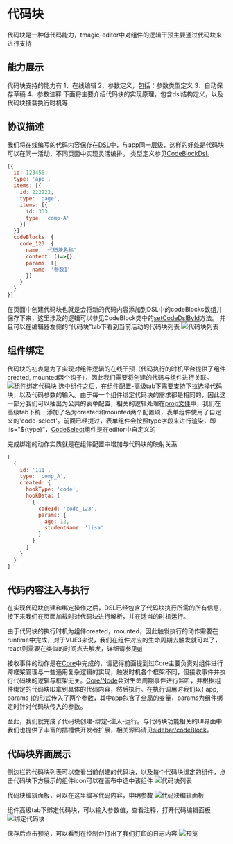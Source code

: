 # 代码块
代码块是一种低代码能力，tmagic-editor中对组件的逻辑干预主要通过代码块来进行支持

## 能力展示
代码块支持的能力有
1、在线编辑
2、参数定义，包括：参数类型定义
3、自动保存草稿
4、参数注释
下面将主要介绍代码块的实现原理，包含dsl结构定义，以及代码块挂载执行时机等
## 协议描述
我们将在线编写的代码内容保存在[DSL](../advanced/js-schema.md)中，与app同一层级，这样的好处是代码块可以在同一活动，不同页面中实现灵活编排。
类型定义参见[CodeBlockDsl](https://github.com/Tencent/tmagic-editor/blob/c143a5f7670ae61d80c1a2cfcc780cfb5259849d/packages/schema/src/index.ts#L75)。

```javascript
[{
  id: 123456,
  type: 'app',
  items: [{
    id: 222222,
    type: 'page',
    items: [{
      id: 333,
      type: 'comp-A'
    }]
  }],
  codeBlocks: {
    code_123: {
      name: '代码块名称',
      content: ()=>{},
      params: [{
        name: '参数1'
      }]
    }
  }
}]
```

在页面中创建代码块也就是会将新的代码内容添加到DSL中的codeBlocks数组并保存下来，这里涉及的逻辑可以参见CodeBlock类中的[setCodeDslById](https://github.com/Tencent/tmagic-editor/blob/c143a5f7670ae61d80c1a2cfcc780cfb5259849d/packages/editor/src/services/codeBlock.ts#L107)方法。
并且可以在编辑器左侧的“代码块”tab下看到当前活动的代码块列表
<img src="https://vip.image.video.qpic.cn/vupload/20230228/4d17861677585336888.png" alt="代码块列表">

## 组件绑定
代码块的初衷是为了实现对组件逻辑的在线干预（代码执行的时机平台提供了组件created, mounted两个钩子），因此我们需要将创建的代码与组件进行关联。
<img src="https://vip.image.video.qpic.cn/vupload/20230228/4a34a11677585505930.png" alt="组件绑定代码块">
选中组件之后，在组件配置-高级tab下需要支持下拉选择代码块，以及代码参数的输入。由于每一个组件绑定代码块的需求都是相同的，因此这一部分我们可以抽出为公共的表单配置，相关的逻辑处理在[prop文件](https://github.com/Tencent/tmagic-editor/blob/c143a5f7670ae61d80c1a2cfcc780cfb5259849d/packages/editor/src/utils/props.ts#L223)中，我们在高级tab下统一添加了名为created和mounted两个配置项，表单组件使用了自定义的'code-select'。前面已经提过，表单组件会按照type字段来进行渲染，即 :is="${type}"，[CodeSelect](https://github.com/Tencent/tmagic-editor/blob/c143a5f7670ae61d80c1a2cfcc780cfb5259849d/packages/editor/src/fields/CodeSelect.vue)组件是在editor中自定义的

完成绑定的动作实质就是在组件配置中增加与代码块的映射关系
```javascript
[
  {
    id: '111',
    type: 'comp_A',
    created: {
      hookType: 'code',
      hookData: [
        {
          codeId: 'code_123',
          params: {
            age: 12,
            studentName: 'lisa'
          }
        }
      ]
    }
  }
]
```

## 代码内容注入与执行
在实现代码块创建和绑定操作之后，DSL已经包含了代码块执行所需的所有信息，接下来我们在页面加载时对代码块进行解析，并在适当的时机运行。

由于代码块的执行时机为组件created，mounted，因此触发执行的动作需要在runtime中完成，对于VUE3来说，我们在组件对应的生命周期去触发就可以了，react则需要在类似的时间点去触发，详细请参见[ui](https://github.com/Tencent/tmagic-editor/blob/master/packages/ui/src/useApp.ts#L29)

接收事件的动作是在[Core](https://github.com/Tencent/tmagic-editor/blob/c143a5f7670ae61d80c1a2cfcc780cfb5259849d/packages/core/src/Node.ts)中完成的，请记得前面提到过Core主要负责对组件进行跨框架管理与一些通用复杂逻辑的实现，触发时机各个框架不同，但接收事件并执行代码块的逻辑与框架无关。[Core/Node](https://github.com/Tencent/tmagic-editor/blob/master/packages/core/src/Node.ts#L56)会对生命周期事件进行监听，并根据组件绑定的代码块ID拿到具体的代码内容，然后执行。在执行调用时我们以{ app, params }的形式传入了两个参数，其中app包含了全局的变量，params为组件绑定时针对代码块传入的参数。

至此，我们就完成了代码块创建-绑定-注入-运行。与代码块功能相关的UI界面中我们也提供了丰富的插槽供开发者扩展，相关源码请见[sidebar/codeBlock](https://github.com/Tencent/tmagic-editor/tree/master/packages/editor/src/layouts/sidebar/code-block)。

## 代码块界面展示
侧边栏的代码块列表可以查看当前创建的代码块，以及每个代码块绑定的组件，点击代码块下方展示的组件icon可以在画布中选中该组件
<img src="https://vip.image.video.qpic.cn/vupload/20230228/92dcfe1677636899649.png" alt="代码块列表">

代码块编辑面板，可以在这里编写代码内容，申明参数
<img src="https://vip.image.video.qpic.cn/vupload/20230228/1fd2e11677637006239.png" alt="代码块编辑面板">

组件高级tab下绑定代码块，可以输入参数值，查看注释，打开代码编辑面板
<img src="https://vip.image.video.qpic.cn/vupload/20230301/b2c8431677637119126.png" alt="绑定代码块">

保存后点击预览，可以看到在控制台打出了我们打印的日志内容
<img src="https://vip.image.video.qpic.cn/vupload/20230301/672f8a1677637682103.png" alt="预览">


